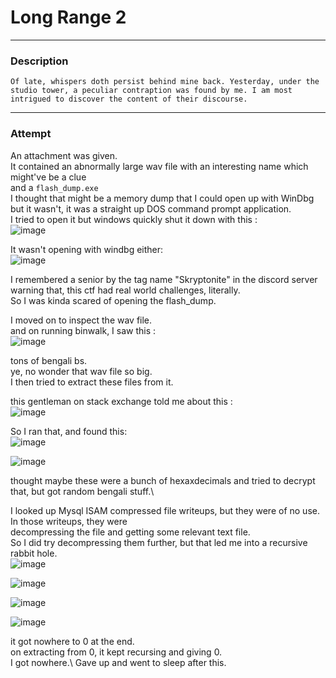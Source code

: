 # **Long Range 2**

***

### Description

`Of late, whispers doth persist behind mine back. Yesterday, under the studio tower, a peculiar contraption was found by me. I am most intrigued to discover the content of their discourse.`

***

### Attempt

An attachment was given.\
It contained an abnormally large wav file with an interesting name which might've be a clue\
and a `flash_dump.exe`\
I thought that might be a memory dump that I could open up with WinDbg\
but it wasn't, it was a straight up DOS command prompt application.\
I tried to open it but windows quickly shut it down with this :\
![image](https://github.com/IC3lemon/Real-world-CTF-2024/assets/150153966/2a52d573-ad7e-4d66-9c0a-16c48514e965)

It wasn't opening with windbg either:\
![image](https://github.com/IC3lemon/Real-world-CTF-2024/assets/150153966/c49fc3a1-0923-405f-8527-b22598cbab57)

I remembered a senior by the tag name "Skryptonite" in the discord server\
warning that, this ctf had real world challenges, literally.\
So I was kinda scared of opening the flash_dump.

I moved on to inspect the wav file.\
and on running binwalk, I saw this :\
![image](https://github.com/IC3lemon/Real-world-CTF-2024/assets/150153966/22d11a4e-1f81-48d3-b0ae-1be75b138ecd)

tons of bengali bs.\
ye, no wonder that wav file so big.\
I then tried to extract these files from it.

this gentleman on stack exchange told me about this :\
![image](https://github.com/IC3lemon/Real-world-CTF-2024/assets/150153966/87629bfe-9460-43e1-b385-9bee02ebfb26)

So I ran that, and found this:\
![image](https://github.com/IC3lemon/Real-world-CTF-2024/assets/150153966/e5b8b248-1846-41ad-9266-d3e163ba54f3)

![image](https://github.com/IC3lemon/Real-world-CTF-2024/assets/150153966/64473f41-eb3c-437b-8957-3f720f524b84)

thought maybe these were a bunch of hexaxdecimals and tried to decrypt that, but got random bengali stuff.\

I looked up Mysql ISAM compressed file writeups, but they were of no use. In those writeups, they were\
decompressing the file and getting some relevant text file.\
So I did try decompressing them further, but that led me into a recursive rabbit hole.\
![image](https://github.com/IC3lemon/Real-world-CTF-2024/assets/150153966/f98a99f2-e54a-41d3-af83-524b25c213b3)

![image](https://github.com/IC3lemon/Real-world-CTF-2024/assets/150153966/91ec68bd-74aa-420f-8cae-b7b0d0b3089d)

![image](https://github.com/IC3lemon/Real-world-CTF-2024/assets/150153966/dcb8d5ef-898e-4d4f-9f0a-6ce6b65dc6da)

![image](https://github.com/IC3lemon/Real-world-CTF-2024/assets/150153966/b3b2942c-c39c-490d-b855-70200f0e2687)

it got nowhere to 0 at the end.\
on extracting from 0, it kept recursing and giving 0.\
I got nowhere.\ 
Gave up and went to sleep after this.
